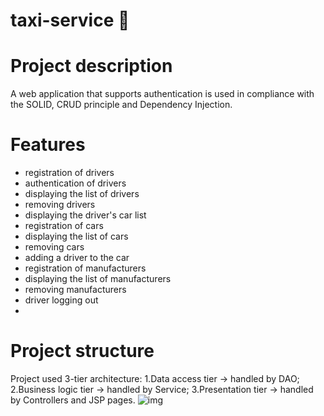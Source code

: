 ﻿# taxi-service 🚕
# Project description
A web application that supports authentication is used in compliance with the SOLID, CRUD principle and Dependency Injection.
# Features
- registration of drivers
- authentication of drivers
- displaying the list of drivers
- removing drivers
- displaying the driver's car list
- registration of cars
- displaying the list of cars
- removing cars
- adding a driver to the car
- registration of manufacturers
- displaying the list of manufacturers
- removing manufacturers
- driver logging out
- 
# Project structure
Project used 3-tier architecture:
1.Data access tier -> handled by DAO;
2.Business logic tier -> handled by Service;
3.Presentation tier -> handled by Controllers and JSP pages.
![img](https://user-images.githubusercontent.com/111267682/220085546-10bdddea-a42f-4402-915a-6ecd37e54552.png)
